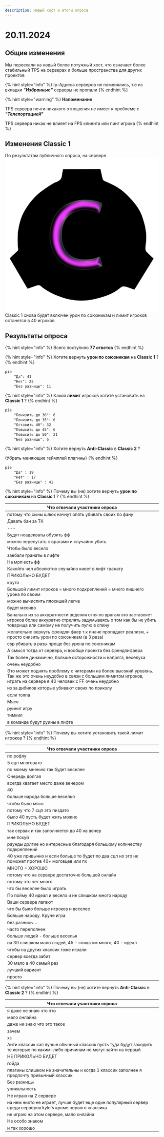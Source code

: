 ```yaml
---
description: Новый хост и итоги опроса
---
```


# 20.11.2024

## Общие изменения

Мы переехали на новый более потужный хост, что означает более стабильный TPS на серверах и больше пространства для других проектов

{% hint style="info" %}
Ip-Адреса серверов не поменялись, т.е из вкладки _**"Избранные"**_ серверы не пропали
{% endhint %}

{% hint style="warning" %}
**Напоминание**

TPS сервера почти никакого отношения не имеет к проблеме с _**"Телепортацией"**_

TPS сервера никак не влияет на FPS клиента или пинг игрока
{% endhint %}

## Изменения Classic 1

По результатам публичного опроса, на сервере <img src="../../.gitbook/assets/scp_logo_classic.png" alt="" data-size="line"> Classic 1 снова будет включен урон по союзникам и лимит игроков останется в 40 игроков

## Результаты опроса

{% hint style="info" %}
Всего поступило **77 ответов**
{% endhint %}

{% hint style="info" %}
Хотите вернуть **урон по союзникам** на **Classic 1** ?
{% endhint %}

```mermaid
pie
    "Да": 41
    "Нет": 25
    "Без разницы": 11
```

{% hint style="info" %}
Какой **лимит** игроков хотите установить на **Classic 1** ?
{% endhint %}

```mermaid
pie
    "Понизить до 30": 6
    "Понизить до 35": 6
    "Оставить 40": 32
    "Повысить до 45": 6
    "Повысить до 50": 21
    "Без разницы": 6
```

{% hint style="info" %}
Хотите вернуть **Anti-Classic** в **Classic 2** ?&#x20;

(Убрать меняющие геймплей плагины)
{% endhint %}

```mermaid
pie
    "Да" : 19
    "Нет" : 17
    "Без разницы" : 41
```

{% hint style="info" %}
Почему вы (не) хотите вернуть **урон по союзникам** на **Classic 1** ?
{% endhint %}

| Что отвечали участники опроса                                                                                                                                                     |
| --------------------------------------------------------------------------------------------------------------------------------------------------------------------------------- |
| потому что сыны шлюх начнут опять убивать своих по фану                                                                                                                           |
| Давать бан за ТК                                                                                                                                                                  |
| ---                                                                                                                                                                               |
| Будут неадекваты обузить фф                                                                                                                                                       |
| можно перепутать с врагами и случайно убить                                                                                                                                       |
| Чтобы было весело                                                                                                                                                                 |
| заебали гранаты в лифте                                                                                                                                                           |
| На мрп есть фф                                                                                                                                                                    |
| Какойто чел абсолютно случайно кинет в лифт гранату                                                                                                                               |
| ПРИКОЛЬНО БУДЕТ                                                                                                                                                                   |
| круто                                                                                                                                                                             |
| Большой лимит игроков = много подкреплений = много лишнего урона по своим                                                                                                         |
| можно вычислить плохишей легче                                                                                                                                                    |
| будет месиво                                                                                                                                                                      |
| Банально из за аккуратности ведения огня по врагам это заставляет игроков более аккуратно стрелять задумываясь о том как бы не убить товарища или самому не получить пулю в спину |
| желательно вернуть френдли фаер т.к иначе пропадает реализм, + просто снизить урон по союзникам (в 3 раза)                                                                        |
| csp убивать в разы проще без урона по союзникам                                                                                                                                   |
| А смысл тогда от сервера, и вообще проекта без френдлифаера                                                                                                                       |
| Так более динамично, больше осторожности и напряга, веселуха                                                                                                                      |
| очень неудобно                                                                                                                                                                    |
| Это может поднять проблему с читерами на более высокий уровень. Так же это очень неудобно в связи с большим лимитом игроков, играть на сервере в 40 человек с FF очень неудобно   |
| из за дибилов которые убивают своих по приколу                                                                                                                                    |
| если толпа                                                                                                                                                                        |
| Мясо                                                                                                                                                                              |
| руинит игру                                                                                                                                                                       |
| тимкил                                                                                                                                                                            |
| в команде будут руины в лифте                                                                                                                                                     |

{% hint style="info" %}
Почему вы хотите установить такой лимит игроков ?
{% endhint %}

| Что отвечали участники опроса                                                                  |
| ---------------------------------------------------------------------------------------------- |
| по рофлу                                                                                       |
| 5 сцп многовато                                                                                |
| по моему мнению так будет веселее                                                              |
| Очередь долгая                                                                                 |
| всегда хватает место даже вечером                                                              |
| 40                                                                                             |
| больше народа больше веселья                                                                   |
| чтобы было мясо                                                                                |
| потому что 7 сцп это пиздато                                                                   |
| было 40 пусть будет жить можно                                                                 |
| ПРИКОЛЬНО БУДЕТ                                                                                |
| так сервак и так заполняется до 40 на вечер                                                    |
| мне похуй                                                                                      |
| раунды долгие но интересные благодаря большому количеству подкреплений                         |
| 40 уже привычно и если больше то будет по два сцп но это не поможет против 40+ моговцев или пх |
| МНОГО = ХОРОШО                                                                                 |
| потому что на сервере достаточно большой онлайн                                                |
| потому что чет много                                                                           |
| что бы веселее было играть                                                                     |
| По пойму 40 идеал и весело и не слишком много народу                                           |
| Ваши сервера лагают                                                                            |
| что бы было больше игроков и веселее                                                           |
| Больше народу. Круче игра                                                                      |
| без разницы...                                                                                 |
| часто переполнен                                                                               |
| больше людей - больше веселья                                                                  |
| на 30 слишком мало людей, 45 - слишком много, 40 - идеал                                       |
| чтобы на других классик тоже играли                                                            |
| сервер всегда забит                                                                            |
| 30 мало а 40 самый раз                                                                         |
| лучший вариант                                                                                 |
| просто                                                                                         |

{% hint style="info" %}
Почему вы (не) хотите вернуть **Anti-Classic** в **Classic 2** ?
{% endhint %}

| Что отвечали участники опроса                                                                                               |
| --------------------------------------------------------------------------------------------------------------------------- |
| я даже не знаю что это                                                                                                      |
| мало онлайна                                                                                                                |
| даже ни знаю что это такое                                                                                                  |
| зачем                                                                                                                       |
| хз                                                                                                                          |
| Анти классик кал лучше обычный классик пусть туда будут заходить те которые по каким-либо причинам не могут зайти на первый |
| НЕ ПРИКОЛЬНО БУДЕТ                                                                                                          |
| гойда                                                                                                                       |
| плагины слишком не значительны и когда 1 классик заполнен я предпочту привычный классик                                     |
| Без разницы                                                                                                                 |
| уникальность                                                                                                                |
| Не играю на 2 сервере                                                                                                       |
| на нем никто не играет, лучше будет еще один популярный сервер среди серверов kyle's кроме первого классика                 |
| не играю на этом сервере, мало онлайна                                                                                      |
| Не особо знаком                                                                                                             |
| и так хорошо                                                                                                                |

